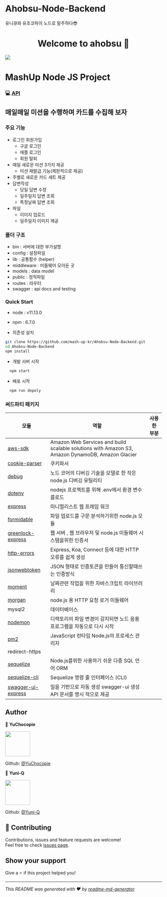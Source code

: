 # Ahobsu-Node-Backend

유니큐와 유초코파이 노드로 탈주하다😎

<h1 align="center">Welcome to ahobsu 👋</h1>
<p>
  <img src="https://img.shields.io/badge/version-1.0.0-blue.svg?cacheSeconds=2592000" />
</p>

# MashUp Node JS Project

### 💻 [API](http://ec2-54-175-1-15.compute-1.amazonaws.com/apiDocs/)

## 매일매일 미션을 수행하며 카드를 수집해 보자

### 주요 기능

- 로그인 회원가입
  - 구글 로그인
  - 애플 로그인
  - 회원 탈퇴
- 매일 새로운 미션 3가지 제공
  - 미션 재발급 기능(제한적으로 제공)
- 주별로 새로운 카드 세트 제공
- 답변작성
  - 당일 답변 수정
  - 일주일치 답변 조회
  - 특정날짜 답변 조회
- 파일
  - 이미지 업로드
  - 일주일치 이미지 제공

### 폴더 구조
- bin : 서버에 대한 부가설명
- config : 설정파일
- lib : 공통함수 (helper)
- middleware : 미들웨어 모아둔 곳 
- models : data model
- public : 정적파일
- routes : 라우터
- swagger : api docs and testing

### Quick Start

- node : v11.13.0
- npm : 6.7.0

- 의존성 설치

```sh
git clone https://github.com/mash-up-kr/Ahobsu-Node-Backend.git
cd Ahobsu-Node-Backend
npm install
```

- 개발 서버 시작

```sh
  npm start
```

- 배포 시작

```sh
  npm run depoly
```

### 써드파티 패키지

| 모듈 | 역할 | 사용한 부분 |
| ---- | ---- | ----------- |
| [aws-sdk](https://github.com/aws/aws-sdk-net) | Amazon Web Services and build scalable solutions with Amazon S3, Amazon DynamoDB, Amazon Glacier |   |
| [cookie-parser](https://github.com/expressjs/cookie-parser) | 쿠키파서 |   |
| [debug](https://www.npmjs.com/package/debug/v/2.6.9) | 노드 코어의 디버깅 기술을 모델로 한 작은 node.js 디버깅 유틸리티 |   |
| [dotenv](https://github.com/motdotla/dotenv) | nodejs 프로젝트를 위해 .env에서 환경 변수를로드 |   |
| [express](https://github.com/expressjs/express) | 미니멀리스트 웹 프레임 워크 |   |
| [formidable](https://github.com/node-formidable/node-formidable) | 파일 업로드를 구문 분석하기위한 node.js 모듈 |   |
| [greenlock-express](https://github.com/stampr/greenlock-express.js/tree/master) | 웹 서버 , 웹 브라우저 및 node.js 미들웨어 시스템을위한 인증서 |   |
| [http-errors](https://github.com/jshttp/http-errors) | Express, Koa, Connect 등에 대한 HTTP 오류를 쉽게 생성 |   |
| [jsonwebtoken](https://github.com/auth0/node-jsonwebtoken) | JSON 형태로 인증토큰을 만들어 통신할때쓰는 인증방식 |   |
| [moment](https://github.com/moment/moment) | 날짜관련 작업을 위한 자바스크립트 라이브러리 |   |
| [morgan](https://github.com/expressjs/morgan)| node.js 용 HTTP 요청 로거 미들웨어 |   |
| mysql2 | 데이터베이스 |   |
| [nodemon](https://github.com/remy/nodemon) | 디렉토리의 파일 변경이 감지되면 노드 응용 프로그램을 자동으로 다시 시작 |   |
| [pm2](https://github.com/Unitech/pm2) | JavaScript 런타임 Node.js의 프로세스 관리자 |   |
| redirect-https |   |   |
| [sequelize](https://github.com/sequelize/sequelize) | Node.js를위한 사용하기 쉬운 다중 SQL 언어 ORM  |   |
| [sequelize-cli](https://github.com/sequelize/cli) | Sequelize 명령 줄 인터페이스 (CLI) |   |
| [swagger-ui-express](https://www.npmjs.com/package/swagger-ui-express) | 일을 기반으로 자동 생성 swagger-ui 생성 API 문서를 명시 적으로 제공 |   |

## Author

👤 **YuChocopie**

<img src="https://avatars2.githubusercontent.com/u/18034145?s=460&v=4" width=80/>

Github: [@YuChocopie](https://github.com/YuChocopie)

👤 **Yuni-Q**

<img src="https://avatars0.githubusercontent.com/u/18049757?s=460&v=4" width=80/>

Github: [@Yuni-Q](https://github.com/Yuni-Q)

## 🤝 Contributing

Contributions, issues and feature requests are welcome!<br />Feel free to check [issues page](https://github.com/mash-up-kr/Ahobsu-Node-Backend/issues).

## Show your support

Give a ⭐️ if this project helped you!

---

_This README was generated with ❤️ by [readme-md-generator](https://github.com/kefranabg/readme-md-generator)_
